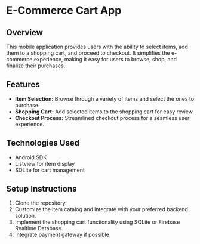 # E-Commerce Cart App

## Overview

This mobile application provides users with the ability to select items, add them to a shopping cart, and proceed to checkout. It simplifies the e-commerce experience, making it easy for users to browse, shop, and finalize their purchases.

## Features

- **Item Selection:** Browse through a variety of items and select the ones to purchase.
- **Shopping Cart:** Add selected items to the shopping cart for easy review.
- **Checkout Process:** Streamlined checkout process for a seamless user experience.

## Technologies Used

- Android SDK
- Listview for item display
- SQLite for cart management


## Setup Instructions

1. Clone the repository.
2. Customize the item catalog and integrate with your preferred backend solution.
3. Implement the shopping cart functionality using SQLite or Firebase Realtime Database.
4. Integrate payment gateway if possible 
